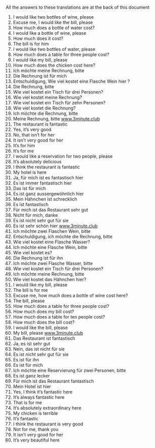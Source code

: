 All the answers to these translations are at the back of this document
1. I would like two bottles of wine, please
2. Excuse me, I would like the bill, please
3. How much does a bottle of water cost?
4. I would like a bottle of wine, please
5. How much does it cost?
6. The bill is for him
7. I would like two bottles of water, please
8. How much does a table for three people cost?
9. I would like my bill, please
10. How much does the chicken cost here?
1. Ich möchte meine Rechnung, bitte
2. Die Rechnung ist für mich
3. Entschuldigung, Wie viel kostet eine Flasche Wein hier ?
4. Die Rechnung, bitte
5. Wie viel kostet ein Tisch für drei Personen?
6. Wie viel kostet meine Rechnung?
7. Wie viel kostet ein Tisch für zehn Personen?
8. Wie viel kostet die Rechnung?
9. Ich möchte die Rechnung, bitte
10. Meine Rechnung, bitte
www.3minute.club
1. The restaurant is fantastic
2. Yes, it’s very good
3. No, that isn’t for her
4. It isn’t very good for her
5. It’s for him
6. It’s for me
7. I would like a reservation for two people, please
8. It’s absolutely delicious
9. I think the restaurant is fantastic
10. My hotel is here
1. Ja, für mich ist es fantastisch hier
2. Es ist immer fantastisch hier
3. Das ist für mich
4. Es ist ganz aussergewöhnlich hier
5. Mein Hähnchen ist schrecklich
6. Es ist fantastisch
7. Für mich ist das Restaurant sehr gut
8. Nicht für mich, danke
9. Es ist nicht sehr gut für sie
10. Es ist sehr schön hier
www.3minute.club
1. Ich möchte zwei Flaschen Wein, bitte
2. Entschuldigung, ich möchte die Rechnung, bitte
3. Wie viel kostet eine Flasche Wasser?
4. Ich möchte eine Flasche Wein, bitte
5. Wie viel kostet es?
6. Die Rechnung ist für ihn
7. Ich möchte zwei Flasche Wasser, bitte
8. Wie viel kostet ein Tisch für drei Personen?
9. Ich möchte meine Rechnung, bitte
10. Wie viel kostet das Hähnchen hier?
1. I would like my bill, please
2. The bill is for me
3. Excuse me, how much does a bottle of wine cost here?
4. The bill, please
5. How much does a table for three people cost?
6. How much does my bill cost?
7. How much does a table for ten people cost?
8. How much does the bill cost?
9. I would like the bill, please
10. My bill, please
www.3minute.club
1. Das Restaurant ist fantastisch
2. Ja, es ist sehr gut
3. Nein, das ist nicht für sie
4. Es ist nicht sehr gut für sie
5. Es ist für ihn
6. Es ist für mich
7. Ich möchte eine Reservierung für zwei Personen, bitte
8. Es ist ganz lecker
9. Für mich ist das Restaurant fantastisch
10. Mein Hotel ist hier
1. Yes, I think it’s fantastic here
2. It’s always fantastic here
3. That is for me
4. It’s absolutely extraordinary here
5. My chicken is terrible
6. It’s fantastic
7. I think the restaurant is very good
8. Not for me, thank you
9. It isn’t very good for her
10. It’s very beautiful here